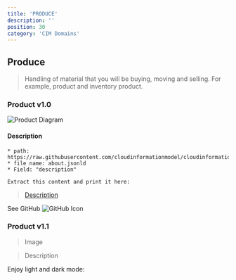 ```yaml
---
title: 'PRODUCE'
description: ''
position: 30
category: 'CIM Domains'
---
```

## Produce
> Handling of material that you will be buying, moving and selling. For example, product and inventory product.
### Product v1.0

![Product Diagram](https://raw.githubusercontent.com/cloudinformationmodel/cloudinformationmodel/v0.1.2/src/subjectAreas/Product/diagram.png)

#### Description
```
* path: https://raw.githubusercontent.com/cloudinformationmodel/cloudinformationmodel/v0.1.2/src/subjectAreas/Product/about.jsonld
* file name: about.jsonld
* Field: "description"

Extract this content and print it here:
```
> [Description](https://raw.githubusercontent.com/cloudinformationmodel/cloudinformationmodel/v0.1.2/src/subjectAreas/Product/about.jsonld)

See GitHub ![GitHub Icon](images/GitHub-Mark-32px.png)

### Product v1.1

> Image

> Description


<p class="flex items-center">Enjoy light and dark mode:&nbsp;<app-color-switcher class="inline-flex ml-2"></app-color-switcher></p>
